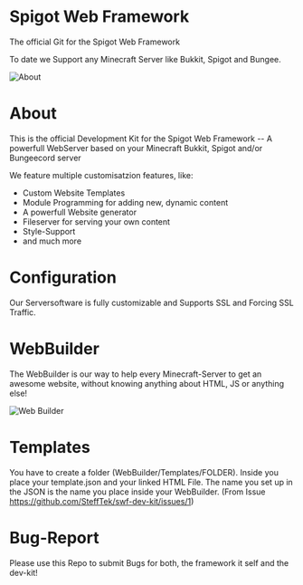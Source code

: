# Spigot Web Framework
The official Git for the Spigot Web Framework

To date we Support any Minecraft Server like Bukkit, Spigot and Bungee.

![About](https://www.spigotmc.org/attachments/webp-net-compress-image-jpg.405313/)

# About
This is the official Development Kit for the Spigot Web Framework -- A powerfull WebServer based on your Minecraft Bukkit, Spigot and/or Bungeecord server

We feature multiple customisatzion features, like:
- Custom Website Templates
- Module Programming for adding new, dynamic content
- A powerfull Website generator
- Fileserver for serving your own content
- Style-Support
- and much more

# Configuration
Our Serversoftware is fully customizable and Supports SSL and Forcing SSL Traffic.

# WebBuilder
The WebBuilder is our way to help every Minecraft-Server to get an awesome website, without knowing anything about HTML, JS or anything else!

![Web Builder](https://www.spigotmc.org/attachments/2019-02-01-20_54_20-index-json-external-jars-visual-studio-code-png.405312/)

# Templates
You have to create a folder (WebBuilder/Templates/FOLDER). Inside you place your template.json and your linked HTML File. The name you set up in the JSON is the name you place inside your WebBuilder. (From Issue https://github.com/SteffTek/swf-dev-kit/issues/1)

# Bug-Report
Please use this Repo to submit Bugs for both, the framework it self and the dev-kit!
